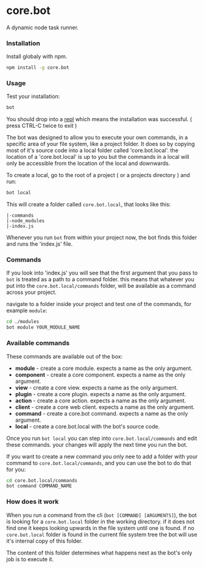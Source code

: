 # core.bot

A dynamic node task runner.

### Installation
Install globaly with npm.
```sh
npm install -g core.bot
```

### Usage

Test your installation:
```sh
bot
```
You should drop into a <a href="https://nodejs.org/api/repl.html#repl_repl">repl</a> which means the installation was successful. ( press CTRL-C twice to exit )

The bot was designed to allow you to execute your own commands, in a specific area of your file system, like a project folder. It does so by copying most of it's source code into a local folder called 'core.bot.local'. the location of a 'core.bot.local' is up to you but the commands in a local will only be accessible from the location of the local and downwards.

To create a local, go to the root of a project ( or a projects directory ) and run:
```sh
bot local
```
This will create a folder called `core.bot.local`, that looks like this:
```
|-commands
|-node_modules
|-index.js
```
Whenever you run `bot` from within your project now, the bot finds this folder and runs the 'index.js' file.

### Commands

If you look into 'index.js' you will see that the first argument that you pass to `bot` is treated as a path to a command folder. this means that whatever you put into the `core.bot.local/commands` folder, will be available as a command across your project.


navigate to a folder inside your project and test one of the commands, for example `module`:

```sh
cd ./modules
bot module YOUR_MODULE_NAME
```
### Available commands

These commands are available out of the box:

* __module__ - create a core module. expects a name as the only argument.
* __component__ - create a core component. expects a name as the only argument.
* __view__ - create a core view. expects a name as the only argument.
* __plugin__ - create a core plugin. expects a name as the only argument.
* __action__ - create a core action. expects a name as the only argument.
* __client__ - create a core web client. expects a name as the only argument.
* __command__ - create a core.bot command. expects a name as the only argument.
* __local__ - create a core.bot.local with the bot's source code.

Once you run `bot local` you can step into `core.bot.local/commands` and edit these commands. your changes will apply the next time you run the bot.

If you want to create a new command you only nee to add a folder with your command to `core.bot.local/commands`, and you can use the bot to do that for you:

```sh
cd core.bot.local/commands
bot command COMMAND_NAME
```

### How does it work

When you run a command from the cli (`bot [COMMAND] [ARGUMENTS]`), the bot is looking for a `core.bot.local` folder in the working directory. if it does not find one it keeps looking upwards in the file system until one is found. if no `core.bot.local` folder is found in the current file system tree the bot will use it's internal copy of this folder.

The content of this folder determines what happens next as the bot's only job is to execute it.
